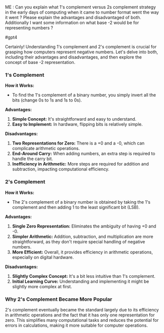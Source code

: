 
ME : Can you explain what 1's complement versus 2s complement strategy in the early days of computing when it came to number format went the way it went ? Please explain the advantages and disadvantaged of both. Additionally I want some information on what base -2 would be for representing numbers ?



#gpt4 

Certainly! Understanding 1's complement and 2's complement is crucial for grasping how computers represent negative numbers. Let's delve into both, including their advantages and disadvantages, and then explore the concept of base -2 representation.

### 1's Complement
**How it Works:**
- To find the 1's complement of a binary number, you simply invert all the bits (change 0s to 1s and 1s to 0s).

**Advantages:**
1. **Simple Concept:** It's straightforward and easy to understand.
2. **Easy to Implement:** In hardware, flipping bits is relatively simple.

**Disadvantages:**
1. **Two Representations for Zero:** There is a +0 and a -0, which can complicate arithmetic operations.
2. **End-Around Carry:** When adding numbers, an extra step is required to handle the carry bit.
3. **Inefficiency in Arithmetic:** More steps are required for addition and subtraction, impacting computational efficiency.

### 2's Complement
**How it Works:**
- The 2's complement of a binary number is obtained by taking the 1's complement and then adding 1 to the least significant bit (LSB).

**Advantages:**
1. **Single Zero Representation:** Eliminates the ambiguity of having +0 and -0.
2. **Simpler Arithmetic:** Addition, subtraction, and multiplication are more straightforward, as they don't require special handling of negative numbers.
3. **More Efficient:** Overall, it provides efficiency in arithmetic operations, especially on digital hardware.

**Disadvantages:**
1. **Slightly Complex Concept:** It's a bit less intuitive than 1's complement.
2. **Initial Learning Curve:** Understanding and implementing it might be slightly more complex at first.

### Why 2's Complement Became More Popular
2's complement eventually became the standard largely due to its efficiency in arithmetic operations and the fact that it has only one representation for zero. This simplifies many computational tasks and reduces the potential for errors in calculations, making it more suitable for computer operations.
